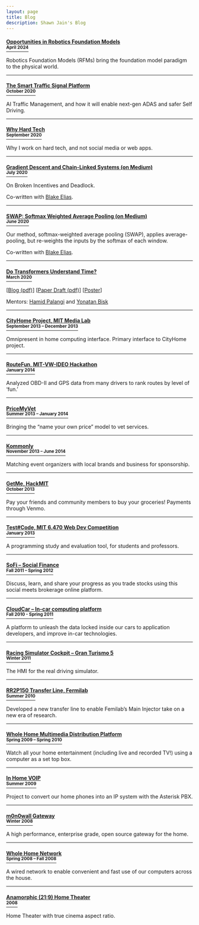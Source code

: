 ```yaml
---
layout: page
title: Blog
description: Shawn Jain's Blog
---
```

#### [Opportunities in Robotics Foundation Models<br><sup>April 2024</sup>](blog-rfms.html)
Robotics Foundation Models (RFMs) bring the foundation model paradigm to the physical world.

* * *
#### [The Smart Traffic Signal Platform<br><sup>October 2020</sup>](blog-intelligent-traffic.html)
AI Traffic Management, and how it will enable next-gen ADAS and safer Self Driving.

* * *

#### [Why Hard Tech<br><sup>September 2020</sup>](blog-hard-tech.html)
Why I work on hard tech, and not social media or web apps.

* * * 

#### [Gradient Descent and Chain-Linked Systems (on Medium)<br><sup>July 2020</sup>](https://medium.com/@blakeelias/gradient-descent-and-chain-linked-systems-74ef5ec8444)
On Broken Incentives and Deadlock.

Co-written with [Blake Elias](http://blakeelias.name/).

* * * 

#### [SWAP: Softmax Weighted Average Pooling (on Medium)<br><sup>June 2020</sup>](https://medium.com/@shawnjain.08/swap-softmax-weighted-average-pooling-70977a69791b)
Our method, softmax-weighted average pooling (SWAP), applies average-pooling, but re-weights the inputs by the softmax of each window.

Co-written with [Blake Elias](http://blakeelias.name/).

* * * 

#### [Do Transformers Understand Time?<br><sup>March 2020</sup>](blog-transformers-poster.html)

[[Blog (pdf)](/assets/media/TransformersTime/TransformersTime_Blog.pdf)]
[[Paper Draft (pdf)](/assets/media/TransformersTime/TransformersTime_EMNLP_style_short.pdf)]
[[Poster](blog-transformers-poster.html)]

Mentors: [Hamid Palangi](https://www.microsoft.com/en-us/research/people/hpalangi/) and [Yonatan Bisk](https://yonatanbisk.com/)

<!-- TODO: Add Project with Greg on Speeding Up Transformer Models via Approximate Tensor Operations. -->

* * * 

#### [CityHome Project, MIT Media Lab<br><sup>September 2013 – December 2013</sup>](blog-cityhome.html)
Omnipresent in home computing interface. Primary interface to CityHome project.

* * * 

#### [RouteFun, MIT-VW-IDEO Hackathon<br><sup>January 2014</sup>](blog-routefun.html)
Analyzed OBD-II and GPS data from many drivers to rank routes by level of ‘fun.’

* * * 

#### [PriceMyVet<br><sup>Summer 2013 – January 2014</sup>](blog-pricemyvet.html)
Bringing the “name your own price” model to vet services. 

* * * 

#### [Kommonly<br><sup>November 2013 – June 2014</sup>](blog-kommonly.html)
Matching event organizers with local brands and business for sponsorship. 

* * * 

#### [GetMe, HackMIT<br><sup>October 2013</sup>](blog-getme.html)
Pay your friends and community members to buy your groceries! Payments through Venmo. 

* * * 

#### [Test#Code, MIT 6.470 Web Dev Competition<br><sup>January 2013</sup>](blog-testcode.html)
A programming study and evaluation tool, for students and professors. 

* * * 

#### [SoFi – Social Finance<br><sup>Fall 2011 – Spring 2012</sup>](blog-sofi.html)
Discuss, learn, and share your progress as you trade stocks using this social meets brokerage online platform. 

* * * 

#### [CloudCar – In-car computing platform <br><sup>Fall 2010 - Spring 2011</sup>](blog-cloudcar.html)
A platform to unleash the data locked inside our cars to application developers, and improve in-car technologies.

* * * 

#### [Racing Simulator Cockpit – Gran Turismo 5<br><sup>Winter 2011</sup>](blog-racing.html)
The HMI for the real driving simulator. 

* * * 

#### [RR2P150 Transfer Line, Fermilab<br><sup>Summer 2010</sup>](blog-rr2p150.html)
Developed a new transfer line to enable Femilab’s Main Injector take on a new era of research. 

* * * 

#### [Whole Home Multimedia Distribution Platform<br><sup>Spring 2009 – Spring 2010</sup>](blog-wholehome_multimedia.html)
Watch all your home entertainment (including live and recorded TV!) using a computer as a set top box. 

* * * 

#### [In Home VOIP<br><sup>Summer 2009</sup>](blog-voip.html)
Project to convert our home phones into an IP system with the Asterisk PBX.

* * * 

#### [m0n0wall Gateway<br><sup>Winter 2008</sup>](blog-m0n0wall.html)
A high performance, enterprise grade, open source gateway for the home.

* * * 

#### [Whole Home Network<br><sup>Spring 2008 – Fall 2008</sup>](blog-wholehome_network.html)
A wired network to enable convenient and fast use of our computers across the house. 

* * * 

#### [Anamorphic (21:9) Home Theater<br><sup>2008</sup>](blog-Anamorphic.html)
Home Theater with true cinema aspect ratio.
